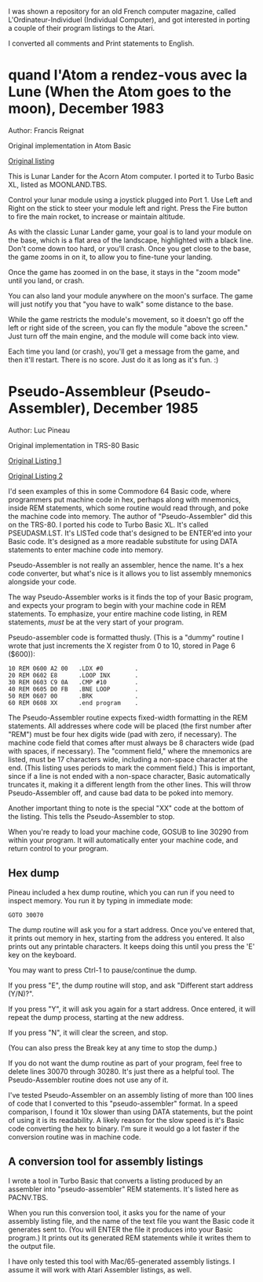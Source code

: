 I was shown a repository for an old French computer magazine, called L'Ordinateur-Individuel (Individual Computer), and got
interested in porting a couple of their program listings to the Atari.

I converted all comments and Print statements to English.

# quand l'Atom a rendez-vous avec la Lune (When the Atom goes to the moon), December 1983
Author: Francis Reignat

Original implementation in Atom Basic

[Original listing](https://download.abandonware.org/magazines/L%20Ordinateur%20Individuel/ordinateurindividuel_numerohs54/L%27ordinateur%20individuel%20HS%20N%C2%B054%20-%20page082%20et%20%20page083.jpg)

This is Lunar Lander for the Acorn Atom computer. I ported it to Turbo Basic XL, listed as MOONLAND.TBS.

Control your lunar module using a joystick plugged into Port 1. Use Left and Right on the stick to steer your module left
and right. Press the Fire button to fire the main rocket, to increase or maintain altitude.

As with the classic Lunar Lander game, your goal is to land your module on the base, which is a flat area of the landscape,
highlighted with a black line. Don't come down too hard, or you'll crash. Once you get close to the base, the game zooms in
on it, to allow you to fine-tune your landing.

Once the game has zoomed in on the base, it stays in the "zoom mode" until you land, or crash.

You can also land your module anywhere on the moon's surface. The game will just notify you that "you have to walk" some
distance to the base.

While the game restricts the module's movement, so it doesn't go off the left or right side of the screen, you can fly the
module "above the screen." Just turn off the main engine, and the module will come back into view.

Each time you land (or crash), you'll get a message from the game, and then it'll restart. There is no score. Just do it as
long as it's fun. :)

# Pseudo-Assembleur (Pseudo-Assembler), December 1985
Author: Luc Pineau

Original implementation in TRS-80 Basic

[Original Listing 1](https://download.abandonware.org/magazines/L%20Ordinateur%20Individuel/ordinateurindividuel_numerohs77/L%27Ordinateur%20Individuel%2077%20HS%20%28d%C3%A9c-1985%29%20-%20Page%20074.jpg)

[Original Listing 2](https://download.abandonware.org/magazines/L%20Ordinateur%20Individuel/ordinateurindividuel_numerohs77/L%27Ordinateur%20Individuel%2077%20HS%20%28d%C3%A9c-1985%29%20-%20Page%20075.jpg)

I'd seen examples of this in some Commodore 64 Basic code, where programmers put machine code in hex, perhaps along with
mnemonics, inside REM statements, which some routine would read through, and poke the machine code into memory. The author of
"Pseudo-Assembler" did this on the TRS-80. I ported his code to Turbo Basic XL. It's called PSEUDASM.LST. It's LISTed code
that's designed to be ENTER'ed into your Basic code. It's designed as a more readable substitute for using DATA statements to
enter machine code into memory.

Pseudo-Assembler is not really an assembler, hence the name. It's a hex code converter, but what's nice is it allows you to
list assembly mnemonics alongside your code.

The way Pseudo-Assembler works is it finds the top of your Basic program, and expects your program to begin with your
machine code in REM statements. To emphasize, your entire machine code listing, in REM statements, _must_ be at the very
start of your program.

Pseudo-assembler code is formatted thusly. (This is a "dummy" routine I wrote that just increments the X register from 0 to
10, stored in Page 6 ($600)):

```
10 REM 0600 A2 00   .LDX #0         .
20 REM 0602 E8      .LOOP INX       .
30 REM 0603 C9 0A   .CMP #10        .
40 REM 0605 D0 FB   .BNE LOOP       .
50 REM 0607 00      .BRK            .
60 REM 0608 XX      .end program    .
```

The Pseudo-Assembler routine expects fixed-width formatting in the REM statements. All addresses where code will be placed
(the first number after "REM") must be four hex digits wide (pad with zero, if necessary). The machine code field that comes
after must always be 8 characters wide (pad with spaces, if necessary). The "comment field," where the mnemonics are listed,
must be 17 characters wide, including a non-space character at the end. (This listing uses periods to mark the comment field.)
This is important, since if a line is not ended with a non-space character, Basic automatically truncates it, making it a
different length from the other lines. This will throw Pseudo-Assembler off, and cause bad data to be poked into memory.

Another important thing to note is the special "XX" code at the bottom of the listing. This tells the Pseudo-Assembler to
stop.

When you're ready to load your machine code, GOSUB to line 30290 from within your program. It will automatically enter your
machine code, and return control to your program.

## Hex dump

Pineau included a hex dump routine, which you can run if you need to inspect memory. You run it by typing in immediate mode:

`GOTO 30070`

The dump routine will ask you for a start address. Once you've entered that, it prints out memory in hex, starting from
the address you entered. It also prints out any printable characters. It keeps doing this until you press the 'E' key on
the keyboard.

You may want to press Ctrl-1 to pause/continue the dump.

If you press "E", the dump routine will stop, and ask "Different start address (Y/N)?".

If you press "Y", it will ask you again for a start address. Once entered, it will repeat the dump process, starting at the
new address.

If you press "N", it will clear the screen, and stop.

(You can also press the Break key at any time to stop the dump.)

If you do not want the dump routine as part of your program, feel free to delete lines 30070 through 30280. It's just there
as a helpful tool. The Pseudo-Assembler routine does not use any of it.

I've tested Pseudo-Assembler on an assembly listing of more than 100 lines of code that I converted to this "pseudo-assembler"
format. In a speed comparison, I found it 10x slower than using DATA statements, but the point of using it is its
readability. A likely reason for the slow speed is it's Basic code converting the hex to binary. I'm sure it would go a lot
faster if the conversion routine was in machine code.

## A conversion tool for assembly listings

I wrote a tool in Turbo Basic that converts a listing produced by an assembler into "pseudo-assembler" REM statements. It's
listed here as PACNV.TBS.

When you run this conversion tool, it asks you for the name of your assembly listing file, and the name of the text file you
want the Basic code it generates sent to. (You will ENTER the file it produces into your Basic program.) It prints out its
generated REM statements while it writes them to the output file.

I have only tested this tool with Mac/65-generated assembly listings. I assume it will work with Atari Assembler listings,
as well.
